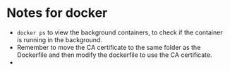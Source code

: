 # Notes for docker
- `docker ps` to view the background containers, to check if the container is running in the background.
- Remember to move the CA certificate to the same folder as the Dockerfile and then modify the dockerfile to use the CA certificate.
- 
